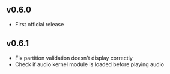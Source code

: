## v0.6.0

- First official release

## v0.6.1

- Fix partition validation doesn't display correctly
- Check if audio kernel module is loaded before playing audio
